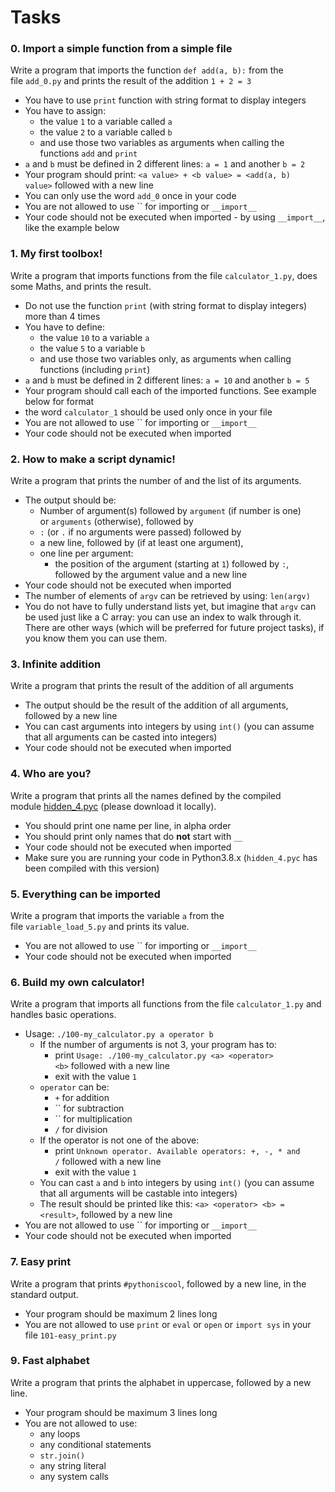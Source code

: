 # **Tasks**

### **0. Import a simple function from a simple file**

Write a program that imports the function `def add(a, b):` from the file `add_0.py` and prints the result of the addition `1 + 2 = 3`

- You have to use `print` function with string format to display integers
- You have to assign:
    - the value `1` to a variable called `a`
    - the value `2` to a variable called `b`
    - and use those two variables as arguments when calling the functions `add` and `print`
- `a` and `b` must be defined in 2 different lines: `a = 1` and another `b = 2`
- Your program should print: `<a value> + <b value> = <add(a, b) value>` followed with a new line
- You can only use the word `add_0` once in your code
- You are not allowed to use `` for importing or `__import__`
- Your code should not be executed when imported - by using `__import__`, like the example below

### **1. My first toolbox!**

Write a program that imports functions from the file `calculator_1.py`, does some Maths, and prints the result.

- Do not use the function `print` (with string format to display integers) more than 4 times
- You have to define:
    - the value `10` to a variable `a`
    - the value `5` to a variable `b`
    - and use those two variables only, as arguments when calling functions (including `print`)
- `a` and `b` must be defined in 2 different lines: `a = 10` and another `b = 5`
- Your program should call each of the imported functions. See example below for format
- the word `calculator_1` should be used only once in your file
- You are not allowed to use `` for importing or `__import__`
- Your code should not be executed when imported

### **2. How to make a script dynamic!**

Write a program that prints the number of and the list of its arguments.

- The output should be:
    - Number of argument(s) followed by `argument` (if number is one) or `arguments` (otherwise), followed by
    - `:` (or `.` if no arguments were passed) followed by
    - a new line, followed by (if at least one argument),
    - one line per argument:
        - the position of the argument (starting at `1`) followed by `:`, followed by the argument value and a new line
- Your code should not be executed when imported
- The number of elements of `argv` can be retrieved by using: `len(argv)`
- You do not have to fully understand lists yet, but imagine that `argv` can be used just like a C array: you can use an index to walk through it. There are other ways (which will be preferred for future project tasks), if you know them you can use them.

### **3. Infinite addition**

Write a program that prints the result of the addition of all arguments

- The output should be the result of the addition of all arguments, followed by a new line
- You can cast arguments into integers by using `int()` (you can assume that all arguments can be casted into integers)
- Your code should not be executed when imported

### **4. Who are you?**

Write a program that prints all the names defined by the compiled module [hidden_4.pyc](https://github.com/holbertonschool/0x02.py/raw/master/hidden_4.pyc) (please download it locally).

- You should print one name per line, in alpha order
- You should print only names that do **not** start with `__`
- Your code should not be executed when imported
- Make sure you are running your code in Python3.8.x (`hidden_4.pyc` has been compiled with this version)

### **5. Everything can be imported**

Write a program that imports the variable `a` from the file `variable_load_5.py` and prints its value.

- You are not allowed to use `` for importing or `__import__`
- Your code should not be executed when imported

### **6. Build my own calculator!**

Write a program that imports all functions from the file `calculator_1.py` and handles basic operations.

- Usage: `./100-my_calculator.py a operator b`
    - If the number of arguments is not 3, your program has to:
        - print `Usage: ./100-my_calculator.py <a> <operator> <b>` followed with a new line
        - exit with the value `1`
    - `operator` can be:
        - `+` for addition
        - `` for subtraction
        - `` for multiplication
        - `/` for division
    - If the operator is not one of the above:
        - print `Unknown operator. Available operators: +, -, * and /` followed with a new line
        - exit with the value `1`
    - You can cast `a` and `b` into integers by using `int()` (you can assume that all arguments will be castable into integers)
    - The result should be printed like this: `<a> <operator> <b> = <result>`, followed by a new line
- You are not allowed to use `` for importing or `__import__`
- Your code should not be executed when imported

### **7. Easy print**

Write a program that prints `#pythoniscool`, followed by a new line, in the standard output.

- Your program should be maximum 2 lines long
- You are not allowed to use `print` or `eval` or `open` or `import sys` in your file `101-easy_print.py`

### **9. Fast alphabet**

Write a program that prints the alphabet in uppercase, followed by a new line.

- Your program should be maximum 3 lines long
- You are not allowed to use:
    - any loops
    - any conditional statements
    - `str.join()`
    - any string literal
    - any system calls